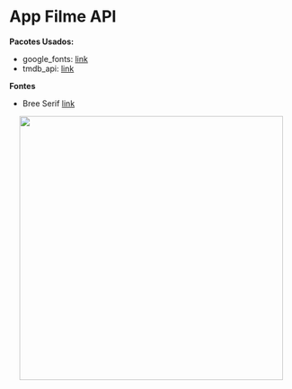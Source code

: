 # App Filme API

**Pacotes Usados:**

- google_fonts: [link](https://pub.dev/packages/google_fonts)
- tmdb_api: [link](https://pub.dev/packages/tmdb_api)

**Fontes**

- Bree Serif [link](https://fonts.google.com/specimen/Bree+Serif)

<p align="center">
   <img width ="469" height"300" src="lib/assets/filmes.gif">
</p>
